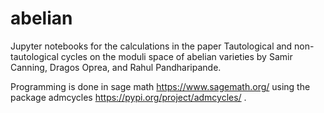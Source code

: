 # abelian

Jupyter notebooks for the calculations in the paper Tautological and non-tautological cycles on the moduli space of abelian varieties by Samir Canning, Dragos Oprea, and Rahul Pandharipande.

Programming is done in sage math https://www.sagemath.org/ using the package admcycles https://pypi.org/project/admcycles/ .

